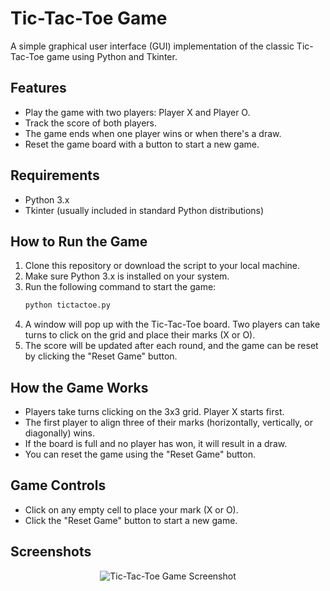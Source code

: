 # Tic-Tac-Toe Game

A simple graphical user interface (GUI) implementation of the classic Tic-Tac-Toe game using Python and Tkinter.

## Features
- Play the game with two players: Player X and Player O.
- Track the score of both players.
- The game ends when one player wins or when there's a draw.
- Reset the game board with a button to start a new game.

## Requirements
- Python 3.x
- Tkinter (usually included in standard Python distributions)

## How to Run the Game
1. Clone this repository or download the script to your local machine.
2. Make sure Python 3.x is installed on your system.
3. Run the following command to start the game:
   ```bash
   python tictactoe.py
4. A window will pop up with the Tic-Tac-Toe board. Two players can take turns to click on the grid and place their marks (X or O).
5. The score will be updated after each round, and the game can be reset by clicking the "Reset Game" button.

## How the Game Works
- Players take turns clicking on the 3x3 grid. Player X starts first.
- The first player to align three of their marks (horizontally, vertically, or diagonally) wins.
- If the board is full and no player has won, it will result in a draw.
- You can reset the game using the "Reset Game" button.

## Game Controls
- Click on any empty cell to place your mark (X or O).
- Click the "Reset Game" button to start a new game.
## Screenshots
<div align="center">
  <img src="Screenshot%202024-12-03%20173233.jpg" alt="Tic-Tac-Toe Game Screenshot">
</div>

